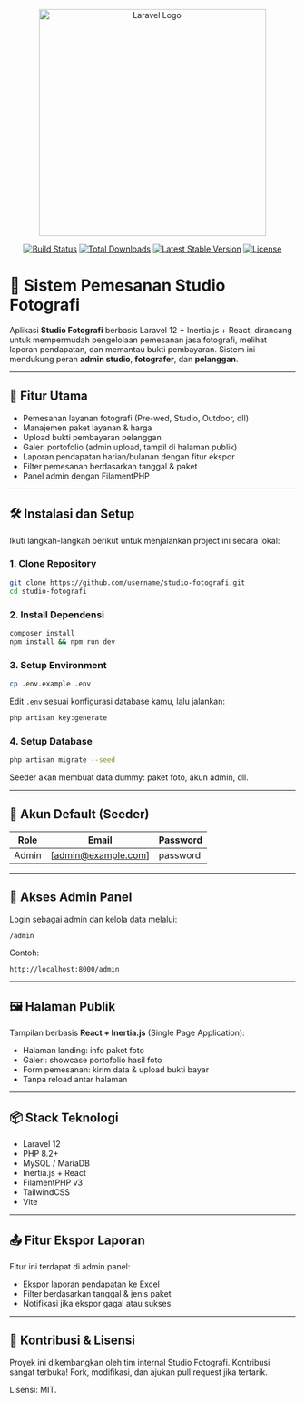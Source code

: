 <p align="center"><a href="https://laravel.com" target="_blank"><img src="https://raw.githubusercontent.com/laravel/art/master/logo-lockup/5%20SVG/2%20CMYK/1%20Full%20Color/laravel-logolockup-cmyk-red.svg" width="400" alt="Laravel Logo"></a></p>

<p align="center">
<a href="https://github.com/laravel/framework/actions"><img src="https://github.com/laravel/framework/workflows/tests/badge.svg" alt="Build Status"></a>
<a href="https://packagist.org/packages/laravel/framework"><img src="https://img.shields.io/packagist/dt/laravel/framework" alt="Total Downloads"></a>
<a href="https://packagist.org/packages/laravel/framework"><img src="https://img.shields.io/packagist/v/laravel/framework" alt="Latest Stable Version"></a>
<a href="https://packagist.org/packages/laravel/framework"><img src="https://img.shields.io/packagist/l/laravel/framework" alt="License"></a>
</p>

# 📸 Sistem Pemesanan Studio Fotografi

Aplikasi **Studio Fotografi** berbasis Laravel 12 + Inertia.js + React, dirancang untuk mempermudah pengelolaan pemesanan jasa fotografi, melihat laporan pendapatan, dan memantau bukti pembayaran. Sistem ini mendukung peran **admin studio**, **fotografer**, dan **pelanggan**.

---

## 🎯 Fitur Utama

* Pemesanan layanan fotografi (Pre-wed, Studio, Outdoor, dll)
* Manajemen paket layanan & harga
* Upload bukti pembayaran pelanggan
* Galeri portofolio (admin upload, tampil di halaman publik)
* Laporan pendapatan harian/bulanan dengan fitur ekspor
* Filter pemesanan berdasarkan tanggal & paket
* Panel admin dengan FilamentPHP

---

## 🛠️ Instalasi dan Setup

Ikuti langkah-langkah berikut untuk menjalankan project ini secara lokal:

### 1. Clone Repository

```bash
git clone https://github.com/username/studio-fotografi.git
cd studio-fotografi
```

### 2. Install Dependensi

```bash
composer install
npm install && npm run dev
```

### 3. Setup Environment

```bash
cp .env.example .env
```

Edit `.env` sesuai konfigurasi database kamu, lalu jalankan:

```bash
php artisan key:generate
```

### 4. Setup Database

```bash
php artisan migrate --seed
```

Seeder akan membuat data dummy: paket foto, akun admin, dll.

---

## 👤 Akun Default (Seeder)

| Role  | Email               | Password |
| ----- | ------------------- | -------- |
| Admin | [admin@example.com] | password |

---

## 🔐 Akses Admin Panel

Login sebagai admin dan kelola data melalui:

```
/admin
```

Contoh:

```
http://localhost:8000/admin
```

---

## 🖼️ Halaman Publik

Tampilan berbasis **React + Inertia.js** (Single Page Application):

* Halaman landing: info paket foto
* Galeri: showcase portofolio hasil foto
* Form pemesanan: kirim data & upload bukti bayar
* Tanpa reload antar halaman

---

## 📦 Stack Teknologi

* Laravel 12
* PHP 8.2+
* MySQL / MariaDB
* Inertia.js + React
* FilamentPHP v3
* TailwindCSS
* Vite

---

## 📤 Fitur Ekspor Laporan

Fitur ini terdapat di admin panel:

* Ekspor laporan pendapatan ke Excel
* Filter berdasarkan tanggal & jenis paket
* Notifikasi jika ekspor gagal atau sukses

---

## 🤝 Kontribusi & Lisensi

Proyek ini dikembangkan oleh tim internal Studio Fotografi. Kontribusi sangat terbuka! Fork, modifikasi, dan ajukan pull request jika tertarik.

Lisensi: MIT.
